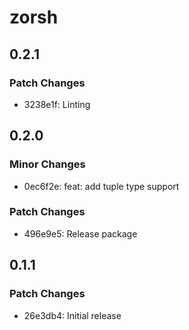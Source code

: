 # zorsh

## 0.2.1

### Patch Changes

- 3238e1f: Linting

## 0.2.0

### Minor Changes

- 0ec6f2e: feat: add tuple type support

### Patch Changes

- 496e9e5: Release package

## 0.1.1

### Patch Changes

- 26e3db4: Initial release

